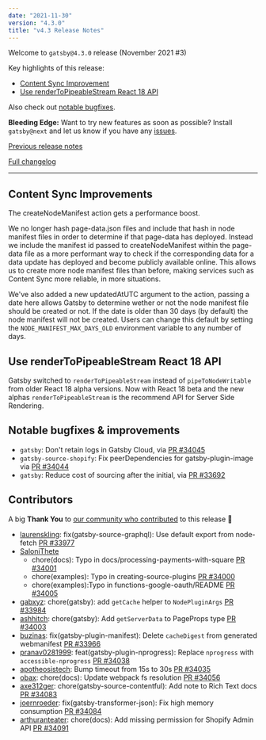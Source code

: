```yaml
---
date: "2021-11-30"
version: "4.3.0"
title: "v4.3 Release Notes"
---
```


Welcome to `gatsby@4.3.0` release (November 2021 #3)

Key highlights of this release:

- [Content Sync Improvement](#content-sync-improvements)
- [Use renderToPipeableStream React 18 API](#use-renderToPipeableStream-react-18-API)

Also check out [notable bugfixes](#notable-bugfixes--improvements).

**Bleeding Edge:** Want to try new features as soon as possible? Install `gatsby@next` and let us know
if you have any [issues](https://github.com/gatsbyjs/gatsby/issues).

[Previous release notes](/docs/reference/release-notes/v4.2)

[Full changelog](https://github.com/gatsbyjs/gatsby/compare/gatsby@4.3.0-next.0...gatsby@4.3.0)

---

## Content Sync Improvements

The createNodeManifest action gets a performance boost.

We no longer hash page-data.json files and include that hash in node manifest files in order to determine if that page-data has deployed. Instead we include the manifest id passed to createNodeManifest within the page-data file as a more performant way to check if the corresponding data for a data update has deployed and become publicly available online. This allows us to create more node manifest files than before, making services such as Content Sync more reliable, in more situations.

We've also added a new updatedAtUTC argument to the action, passing a date here allows Gatsby to determine wether or not the node manifest file should be created or not. If the date is older than 30 days (by default) the node manifest will not be created. Users can change this default by setting the `NODE_MANIFEST_MAX_DAYS_OLD` environment variable to any number of days.

## Use renderToPipeableStream React 18 API

Gatsby switched to `renderToPipeableStream` instead of `pipeToNodeWritable` from older React 18 alpha versions. Now with React 18 beta and the new alphas `renderToPipeableStream` is the recommend API for Server Side Rendering.

## Notable bugfixes & improvements

- `gatsby`: Don't retain logs in Gatsby Cloud, via [PR #34045](https://github.com/gatsbyjs/gatsby/pull/34045)
- `gatsby-source-shopify`: Fix peerDependencies for gatsby-plugin-image via [PR #34044](https://github.com/gatsbyjs/gatsby/pull/34044)
- `gatsby`: Reduce cost of sourcing after the initial, via [PR #33692](https://github.com/gatsbyjs/gatsby/pull/33692)

## Contributors

A big **Thank You** to [our community who contributed](https://github.com/gatsbyjs/gatsby/compare/gatsby@4.3.0-next.0...gatsby@4.32.0) to this release 💜

- [laurenskling](https://github.com/laurenskling): fix(gatsby-source-graphql): Use default export from node-fetch [PR #33977](https://github.com/gatsbyjs/gatsby/pull/33977)
- [SaloniThete](https://github.com/SaloniThete)
  - chore(docs): Typo in docs/processing-payments-with-square [PR #34001](https://github.com/gatsbyjs/gatsby/pull/34001)
  - chore(examples): Typo in creating-source-plugins [PR #34000](https://github.com/gatsbyjs/gatsby/pull/34000)
  - chore(examples):Typo in functions-google-oauth/README [PR #34005](https://github.com/gatsbyjs/gatsby/pull/34005)
- [gabxyz](https://github.com/gabxyz): chore(gatsby): add `getCache` helper to `NodePluginArgs` [PR #33984](https://github.com/gatsbyjs/gatsby/pull/33984)
- [ashhitch](https://github.com/ashhitch): chore(gatsby): Add `getServerData` to PageProps type [PR #34003](https://github.com/gatsbyjs/gatsby/pull/34003)
- [buzinas](https://github.com/buzinas): fix(gatsby-plugin-manifest): Delete `cacheDigest` from generated webmanifest [PR #33966](https://github.com/gatsbyjs/gatsby/pull/33966)
- [pranav0281999](https://github.com/pranav0281999): feat(gatsby-plugin-nprogress): Replace `nprogress` with `accessible-nprogress` [PR #34038](https://github.com/gatsbyjs/gatsby/pull/34038)
- [apotheosistech](https://github.com/apotheosistech): Bump timeout from 15s to 30s [PR #34035](https://github.com/gatsbyjs/gatsby/pull/34035)
- [obax](https://github.com/obax): chore(docs): Update webpack fs resolution [PR #34056](https://github.com/gatsbyjs/gatsby/pull/34056)
- [axe312ger](https://github.com/axe312ger): chore(gatsby-source-contentful): Add note to Rich Text docs [PR #34083](https://github.com/gatsbyjs/gatsby/pull/34083)
- [joernroeder](https://github.com/joernroeder): fix(gatsby-transformer-json): Fix high memory consumption [PR #34084](https://github.com/gatsbyjs/gatsby/pull/34084)
- [arthuranteater](https://github.com/arthuranteater): chore(docs): Add missing permission for Shopify Admin API [PR #34091](https://github.com/gatsbyjs/gatsby/pull/34091)
